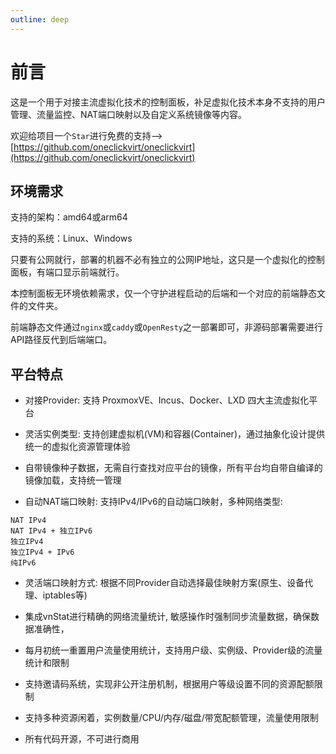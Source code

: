 ```yaml
---
outline: deep
---
```


# 前言

这是一个用于对接主流虚拟化技术的控制面板，补足虚拟化技术本身不支持的用户管理、流量监控、NAT端口映射以及自定义系统镜像等内容。

欢迎给项目一个```Star```进行免费的支持-->[https://github.com/oneclickvirt/oneclickvirt](https://github.com/oneclickvirt/oneclickvirt)

## 环境需求

支持的架构：amd64或arm64

支持的系统：Linux、Windows

只要有公网就行，部署的机器不必有独立的公网IP地址，这只是一个虚拟化的控制面板，有端口显示前端就行。

本控制面板无环境依赖需求，仅一个守护进程启动的后端和一个对应的前端静态文件的文件夹。

前端静态文件通过```nginx```或```caddy```或```OpenResty```之一部署即可，非源码部署需要进行API路径反代到后端端口。

## 平台特点

- 对接Provider: 支持 ProxmoxVE、Incus、Docker、LXD 四大主流虚拟化平台

- 灵活实例类型: 支持创建虚拟机(VM)和容器(Container)，通过抽象化设计提供统一的虚拟化资源管理体验

- 自带镜像种子数据，无需自行查找对应平台的镜像，所有平台均自带自编译的镜像加载，支持统一管理

- 自动NAT端口映射: 支持IPv4/IPv6的自动端口映射，多种网络类型:

```
NAT IPv4
NAT IPv4 + 独立IPv6
独立IPv4
独立IPv4 + IPv6
纯IPv6
```

- 灵活端口映射方式: 根据不同Provider自动选择最佳映射方案(原生、设备代理、iptables等)

- 集成vnStat进行精确的网络流量统计, 敏感操作时强制同步流量数据，确保数据准确性，

- 每月初统一重置用户流量使用统计，支持用户级、实例级、Provider级的流量统计和限制

- 支持邀请码系统，实现非公开注册机制，根据用户等级设置不同的资源配额限制

- 支持多种资源闲着，实例数量/CPU/内存/磁盘/带宽配额管理，流量使用限制

- 所有代码开源，不可进行商用